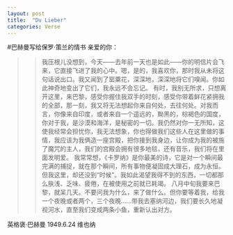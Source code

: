 ```yaml
---
layout: post
title:  "Du Lieber"
categories: Verse
---
```


#巴赫曼写给保罗·策兰的情书
亲爱的你：

>>我压根儿没想到，今天——去年前一天也是如此——你的明信片会飞来，它直接飞进了我的心中。嗯，是的，我喜欢你，那时我从未将这句话说出口。我又闻到了罂粟花，深深地，深深地将它们嗅闻。你如此神奇地变出了它们，我永远不会忘记。
>>有时，我别无所求，只想离开这里，来巴黎，感受你握住我双手的时刻，感受你带着鲜花紧拥我的全部，那一刻，我又将无法想起你来自何处，去往何处。对我而言，你像来自印度，或者来自一个遥远的，黝黑的，棕褐色的国度，你对于我，是沙漠和海洋，是秘密的一切。我仍然对你一无所知，这使我经常会担忧你，我无法想象，你也得做我们这些人在这里做的事情，我应该为我俩造一座宫殿，把你接到我身边，让你成为我的被施了魔咒的主人，我们的宫殿会拥有很多地毯，还有音乐，我们将在里面发明爱。
>>我常常想，《卡罗纳》是你最美的诗，它是对一个瞬间最完满的捕捉，就在那个瞬间，所有事物便凝固成大理石，成为永恒。但我这里，却还没到“时候”。我如此渴望我得不到的东西，一切都那么肤浅、乏味、疲倦，在被使用之前就已耗竭。
>>八月中旬我要来巴黎，就呆几天。不要问我为什么，来了做什么。但你要等着我，给我一个夜晚或者两个，三个夜晚……带我去塞纳河边，我们要长久地凝视河水，直至我们变成两条小鱼，重新认出对方。

英格褒·巴赫曼 1949.6.24 维也纳